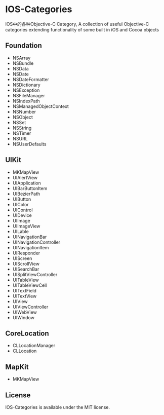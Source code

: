 IOS-Categories
================

IOS中的各种Objective-C Category, A collection of useful Objective-C categories extending functionality of some built in iOS and Cocoa objects

## Foundation
* NSArray
* NSBundle
* NSData
* NSDate
* NSDateFormatter
* NSDictionary
* NSException
* NSFileManager
* NSIndexPath
* NSManagedObjectContext
* NSNumber
* NSObject
* NSSet
* NSString
* NSTimer
* NSURL
* NSUserDefaults

## UIKit
* MKMapView
* UIAlertView
* UIApplication
* UIBarButtonItem
* UIBezierPath
* UIButton
* UIColor
* UIControl
* UIDevice
* UIImage
* UIImageView
* UILable
* UINavigationBar
* UINavigationController
* UINavigationItem
* UIResponder
* UIScreen
* UIScrollView
* UISearchBar
* UISplitViewController
* UITableView
* UITableViewCell
* UITextField
* UITextView
* UIView
* UIViewController
* UIWebView
* UIWindow

## CoreLocation
* CLLocationManager
* CLLocation

## MapKit
* MKMapView

## License

IOS-Categories is available under the MIT license.

